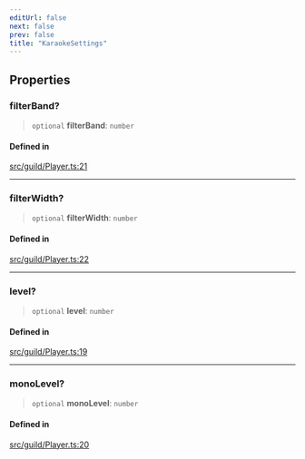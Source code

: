 ```yaml
---
editUrl: false
next: false
prev: false
title: "KaraokeSettings"
---
```


## Properties

### filterBand?

> `optional` **filterBand**: `number`

#### Defined in

[src/guild/Player.ts:21](https://github.com/shipgirlproject/shoukaku/blob/f3e4f8953c070c0cdfec493d072e6a22e3555895/src/guild/Player.ts#L21)

***

### filterWidth?

> `optional` **filterWidth**: `number`

#### Defined in

[src/guild/Player.ts:22](https://github.com/shipgirlproject/shoukaku/blob/f3e4f8953c070c0cdfec493d072e6a22e3555895/src/guild/Player.ts#L22)

***

### level?

> `optional` **level**: `number`

#### Defined in

[src/guild/Player.ts:19](https://github.com/shipgirlproject/shoukaku/blob/f3e4f8953c070c0cdfec493d072e6a22e3555895/src/guild/Player.ts#L19)

***

### monoLevel?

> `optional` **monoLevel**: `number`

#### Defined in

[src/guild/Player.ts:20](https://github.com/shipgirlproject/shoukaku/blob/f3e4f8953c070c0cdfec493d072e6a22e3555895/src/guild/Player.ts#L20)
